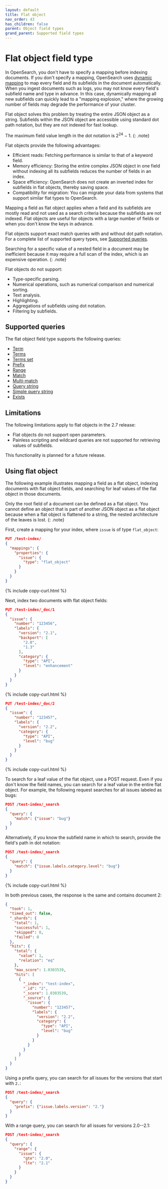 ```yaml
---
layout: default
title: Flat object
nav_order: 43
has_children: false
parent: Object field types
grand_parent: Supported field types
---
```


# Flat object field type

In OpenSearch, you don't have to specify a mapping before indexing documents. If you don't specify a mapping, OpenSearch uses [dynamic mapping]({{site.url}}{{site.baseurl}}/field-types/mappings#dynamic-mapping) to map every field and its subfields in the document automatically. When you ingest documents such as logs, you may not know every field's subfield name and type in advance. In this case, dynamically mapping all new subfields can quickly lead to a "mapping explosion," where the growing number of fields may degrade the performance of your cluster. 

Flat object solves this problem by treating the entire JSON object as a string. Subfields within the JSON object are accessible using standard dot path notation, but they are not indexed for fast lookup.

The maximum field value length in the dot notation is 2<sup>24</sup> &minus; 1.
{: .note}

Flat objects provide the following advantages:

- Efficient reads: Fetching performance is similar to that of a keyword field.
- Memory efficiency: Storing the entire complex JSON object in one field without indexing all its subfields reduces the number of fields in an index. 
- Space efficiency: OpenSearch does not create an inverted index for subfields in flat objects, thereby saving space. 
- Compatibility for migration: You can migrate your data from systems that support similar flat types to OpenSearch.

Mapping a field as flat object applies when a field and its subfields are mostly read and not used as a search criteria because the subfields are not indexed. Flat objects are useful for objects with a large number of fields or when you don't know the keys in advance.

Flat objects support exact match queries with and without dot path notation. For a complete list of supported query types, see [Supported queries](#supported-queries).

Searching for a specific value of a nested field in a document may be inefficient because it may require a full scan of the index, which is an expensive operation.
{: .note}

Flat objects do not support:

- Type-specific parsing.
- Numerical operations, such as numerical comparison and numerical sorting.
- Text analysis.
- Highlighting.
- Aggregations of subfields using dot notation.
- Filtering by subfields.

## Supported queries

The flat object field type supports the following queries:

- [Term]({{site.url}}{{site.baseurl}}/query-dsl/term#term) 
- [Terms]({{site.url}}{{site.baseurl}}/query-dsl/term#terms) 
- [Terms set]({{site.url}}{{site.baseurl}}/query-dsl/term#terms-set)  
- [Prefix]({{site.url}}{{site.baseurl}}/query-dsl/term#prefix) 
- [Range]({{site.url}}{{site.baseurl}}/query-dsl/term#range) 
- [Match]({{site.url}}{{site.baseurl}}/query-dsl/full-text/#match) 
- [Multi-match]({{site.url}}{{site.baseurl}}/query-dsl/full-text/#multi-match) 
- [Query string]({{site.url}}{{site.baseurl}}/query-dsl/full-text/#query-string) 
- [Simple query string]({{site.url}}{{site.baseurl}}/query-dsl/full-text/#simple-query-string) 
- [Exists]({{site.url}}{{site.baseurl}}/query-dsl/term#exists) 

## Limitations

The following limitations apply to flat objects in the 2.7 release:

- Flat objects do not support open parameters.
- Painless scripting and wildcard queries are not supported for retrieving values of subfields.

This functionality is planned for a future release.

## Using flat object

The following example illustrates mapping a field as a flat object, indexing documents with flat object fields, and searching for leaf values of the flat object in those documents.

Only the root field of a document can be defined as a flat object. You cannot define an object that is part of another JSON object as a flat object because when a flat object is flattened to a string, the nested architecture of the leaves is lost.
{: .note}

First, create a mapping for your index, where `issue` is of type `flat_object`:

```json
PUT /test-index/
{
  "mappings": {
    "properties": {
      "issue": {
        "type": "flat_object"
      }
    }
  }
}
```
{% include copy-curl.html %}

Next, index two documents with flat object fields:

```json
PUT /test-index/_doc/1
{
  "issue": {
    "number": "123456",
    "labels": {
      "version": "2.1",
      "backport": [
        "2.0",
        "1.3"
      ],
      "category": {
        "type": "API",
        "level": "enhancement"
      }
    }
  }
}
```
{% include copy-curl.html %}

```json
PUT /test-index/_doc/2
{
  "issue": {
    "number": "123457",
    "labels": {
      "version": "2.2",
      "category": {
        "type": "API",
        "level": "bug"
      }
    }
  }
}
```
{% include copy-curl.html %}

To search for a leaf value of the flat object, use a POST request. Even if you don't know the field names, you can search for a leaf value in the entire flat object. For example, the following request searches for all issues labeled as bugs:

```json
POST /test-index/_search
{
  "query": {
    "match": {"issue": "bug"}
  }
}
```

Alternatively, if you know the subfield name in which to search, provide the field's path in dot notation:

```json
POST /test-index/_search
{
  "query": {
    "match": {"issue.labels.category.level": "bug"}
  }
}
```
{% include copy-curl.html %}

In both previous cases, the response is the same and contains document 2:

```json
{
  "took": 1,
  "timed_out": false,
  "_shards": {
    "total": 1,
    "successful": 1,
    "skipped": 0,
    "failed": 0
  },
  "hits": {
    "total": {
      "value": 1,
      "relation": "eq"
    },
    "max_score": 1.0303539,
    "hits": [
      {
        "_index": "test-index",
        "_id": "2",
        "_score": 1.0303539,
        "_source": {
          "issue": {
            "number": "123457",
            "labels": {
              "version": "2.2",
              "category": {
                "type": "API",
                "level": "bug"
              }
            }
          }
        }
      }
    ]
  }
}
```

Using a prefix query, you can search for all issues for the versions that start with `2.`:

```json
POST /test-index/_search
{
  "query": {
    "prefix": {"issue.labels.version": "2."}
  }
}
```

With a range query, you can search for all issues for versions 2.0--2.1:

```json
POST /test-index/_search
{
  "query": {
    "range": {
      "issue": {
        "gte": "2.0",
        "lte": "2.1"
      }
    }
  }
}
```

